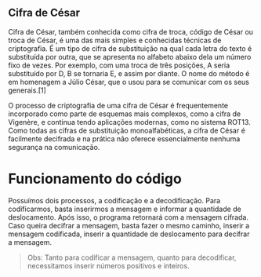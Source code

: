 ## Cifra de César

Cifra de César, também conhecida como cifra de troca, código de César ou troca de César, é uma das mais simples e conhecidas técnicas de criptografia. É um tipo de cifra de substituição na qual cada letra do texto é substituída por outra, que se apresenta no alfabeto abaixo dela um número fixo de vezes. Por exemplo, com uma troca de três posições, A seria substituído por D, B se tornaria E, e assim por diante. O nome do método é em homenagem a Júlio César, que o usou para se comunicar com os seus generais.[1]

O processo de criptografia de uma cifra de César é frequentemente incorporado como parte de esquemas mais complexos, como a cifra de Vigenère, e continua tendo aplicações modernas, como no sistema ROT13. Como todas as cifras de substituição monoalfabéticas, a cifra de César é facilmente decifrada e na prática não oferece essencialmente nenhuma segurança na comunicação.

# Funcionamento do código

Possuímos dois processos, a codificação e a decodificação. Para codificarmos, basta inserirmos a mensagem e informar a quantidade de deslocamento. Após isso, o programa retornará com a mensagem cifrada.
Caso queira decifrar a mensagem, basta fazer o mesmo caminho, inserir a mensagem codificada, inserir a quantidade de deslocamento para decifrar a mensagem.

> Obs: Tanto para codificar a mensagem, quanto para decodificar, necessitamos inserir números positivos e inteiros.
